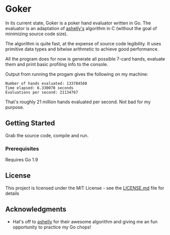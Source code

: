 # Goker

In its current state, Goker is a poker hand evaluator written in Go. The evaluator is an adaptation of [ashelly's](https://github.com/ashelly/ACE_eval) 
algorithm in C (without the goal of minimizing source code size).

The algorithm is quite fast, at the expense of source code legibility. It uses primitive data types and bitwise arithmetic to 
achieve good performance.

All the program does for now is generate all possible 7-card hands, evaluate 
them and print basic profiling info to the console.

Output from running the progam gives the following on my machine:

```
Number of hands evaluated: 133784560
Time elapsed: 6.330070 seconds
Evaluations per second: 21134767
```

That's roughly 21 million hands evaluated per second. Not bad for my purpose.


## Getting Started

Grab the source code, compile and run.  


### Prerequisites

Requires Go 1.9


## License

This project is licensed under the MIT License - see the [LICENSE.md](LICENSE.md) file for details


## Acknowledgments

* Hat's off to [ashelly](https://github.com/ashelly/ACE_eval) for their awesome algorithm and giving me an fun opportunity to practice my Go chops!
